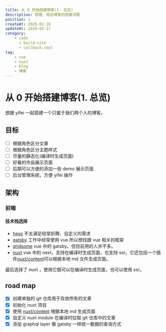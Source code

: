 ```yaml
---
title: 从 0 开始搭建博客(1. 总览)
description: 梳理、规划博客的搭建流程
position: 1
createAt: 2020-02-16
updateAt: 2020-02-17
category:
    - code
      - build-site
      - callback.cool
tag:
    - vue
    - nuxt
    - blog
    - 博客
---
```


# 从 0 开始搭建博客(1. 总览)

想跟 yifei 一起搭建一个只属于我们两个人的博客。

## 目标

-   [ ] 根据角色区分文章
-   [ ] 根据角色区分主题样式
-   [ ] 尽量的静态化(编译时生成页面)
-   [ ] 好看的作品展示页面
-   [ ] 后期可以方便的添加一些 demo 展示页面
-   [ ] 后台管理系统，方便 yifei 操作

## 架构

### 前端

#### 技术栈选择

-   [hexo](https://hexo.io/zh-cn/)
    不太满足经常折腾、自定义的需求
-   [gatsby](https://www.gatsbyjs.com/)
    工作中经常使用 vue 所以想找跟 vue 相关的框架
-   [gridsome](https://gridsome.org/)
    vue 中的 gatsby。但目前用的人并不多。
-   [nuxt](https://nuxtjs.org/)
    vue 中的 next，支持在编译时生成页面，也支持 ssr。它还包括一个插件[nuxt/content](https://content.nuxtjs.org/)可以根据本地 md 文件生成页面。

最后选择了 nuxt ，使用它既可以在编译时生成页面，也可以使用 ssr。

## road map

-   [x] 创建单独的 git 仓库用于存放所有的文章
-   [x] 初始化 nuxt 项目
-   [x] 使用 [nuxt/content](https://content.nuxtjs.org/) 根据本地 md 生成页面
-   [x] 自定义 nuxt module 在编译时拉取 git 仓库中的文章
-   [x] 添加 graphql layer 像 gatsby 一样统一数据的查询方式
